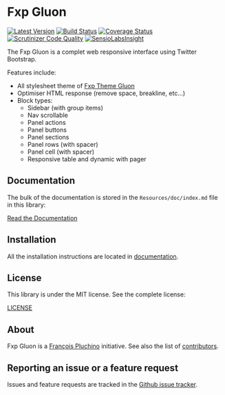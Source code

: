 Fxp Gluon
=========

[![Latest Version](https://img.shields.io/packagist/v/fxp/gluon.svg)](https://packagist.org/packages/fxp/gluon)
[![Build Status](https://img.shields.io/travis/fxpio/fxp-gluon/master.svg)](https://travis-ci.org/fxpio/fxp-gluon)
[![Coverage Status](https://img.shields.io/coveralls/fxpio/fxp-gluon/master.svg)](https://coveralls.io/r/fxpio/fxp-gluon?branch=master)
[![Scrutinizer Code Quality](https://img.shields.io/scrutinizer/g/fxpio/fxp-gluon/master.svg)](https://scrutinizer-ci.com/g/fxpio/fxp-gluon?branch=master)
[![SensioLabsInsight](https://img.shields.io/sensiolabs/i/d790b3f6-a861-4846-850a-a054c2459aeb.svg)](https://insight.sensiolabs.com/projects/d790b3f6-a861-4846-850a-a054c2459aeb)

The Fxp Gluon is a complet web responsive interface using Twitter Bootstrap.

Features include:

- All stylesheet theme of [Fxp Theme Gluon](https://github.com/fxpio/fxp-theme-gluon)
- Optimiser HTML response (remove space, breakline, etc...)
- Block types:
  - Sidebar (with group items)
  - Nav scrollable
  - Panel actions
  - Panel buttons
  - Panel sections
  - Panel rows (with spacer)
  - Panel cell (with spacer)
  - Responsive table and dynamic with pager

Documentation
-------------

The bulk of the documentation is stored in the `Resources/doc/index.md`
file in this library:

[Read the Documentation](Resources/doc/index.md)

Installation
------------

All the installation instructions are located in [documentation](Resources/doc/index.md).

License
-------

This library is under the MIT license. See the complete license:

[LICENSE](LICENSE)

About
-----

Fxp Gluon is a [François Pluchino](https://github.com/francoispluchino) initiative.
See also the list of [contributors](https://github.com/fxpio/fxp-gluon/graphs/contributors).

Reporting an issue or a feature request
---------------------------------------

Issues and feature requests are tracked in the [Github issue tracker](https://github.com/fxpio/fxp-gluon/issues).
